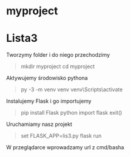 # myproject
# Lista3

Tworzymy folder i do niego przechodzimy 
> mkdir myproject
> cd myproject

Aktywujemy środowisko pythona 
> py -3 -m venv venv
> venv\Scripts\activate

Instalujemy Flask i go importujemy 
> pip install Flask
> python 
> import flask
> exit()

Uruchamiamy nasz projekt 
> set FLASK_APP=lis3.py
> flask run

W przeglądarce wprowadzamy url z cmd/basha  
